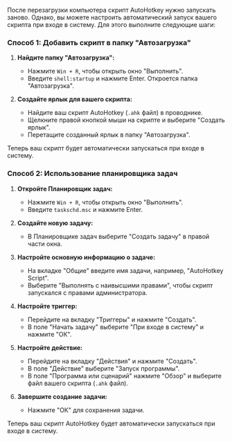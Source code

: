 После перезагрузки компьютера скрипт AutoHotkey нужно запускать заново. Однако, вы можете настроить автоматический запуск вашего скрипта при входе в систему. Для этого выполните следующие шаги:

### Способ 1: Добавить скрипт в папку "Автозагрузка"

1. **Найдите папку "Автозагрузка":**
    
    - Нажмите `Win + R`, чтобы открыть окно "Выполнить".
    - Введите `shell:startup` и нажмите Enter. Откроется папка "Автозагрузка".
2. **Создайте ярлык для вашего скрипта:**
    
    - Найдите ваш скрипт AutoHotkey (`.ahk` файл) в проводнике.
    - Щелкните правой кнопкой мыши на скрипте и выберите "Создать ярлык".
    - Перетащите созданный ярлык в папку "Автозагрузка".

Теперь ваш скрипт будет автоматически запускаться при входе в систему.

### Способ 2: Использование планировщика задач

1. **Откройте Планировщик задач:**
    
    - Нажмите `Win + R`, чтобы открыть окно "Выполнить".
    - Введите `taskschd.msc` и нажмите Enter.
2. **Создайте новую задачу:**
    
    - В Планировщике задач выберите "Создать задачу" в правой части окна.
3. **Настройте основную информацию о задаче:**
    
    - На вкладке "Общие" введите имя задачи, например, "AutoHotkey Script".
    - Выберите "Выполнять с наивысшими правами", чтобы скрипт запускался с правами администратора.
4. **Настройте триггер:**
    
    - Перейдите на вкладку "Триггеры" и нажмите "Создать".
    - В поле "Начать задачу" выберите "При входе в систему" и нажмите "ОК".
5. **Настройте действие:**
    
    - Перейдите на вкладку "Действия" и нажмите "Создать".
    - В поле "Действие" выберите "Запуск программы".
    - В поле "Программа или сценарий" нажмите "Обзор" и выберите файл вашего скрипта (`.ahk` файл).
6. **Завершите создание задачи:**
    
    - Нажмите "ОК" для сохранения задачи.

Теперь ваш скрипт AutoHotkey будет автоматически запускаться при входе в систему.